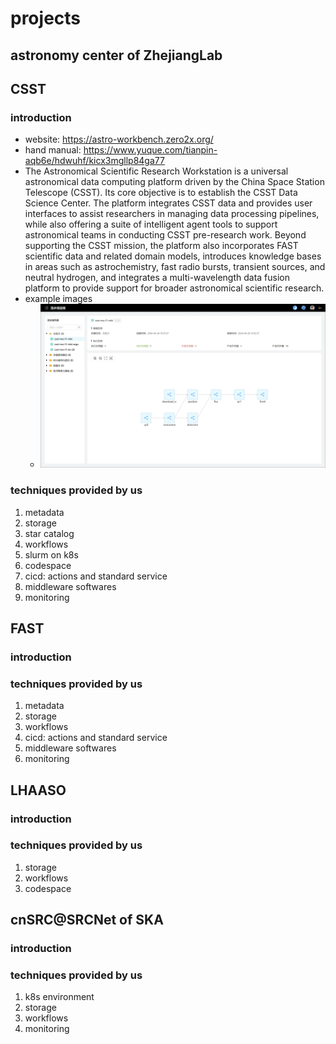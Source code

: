 # projects

## astronomy center of ZhejiangLab

## CSST

### introduction

* website: https://astro-workbench.zero2x.org/
* hand manual: https://www.yuque.com/tianpin-aqb6e/hdwuhf/kicx3mgllp84ga77
* The Astronomical Scientific Research Workstation is a universal astronomical data computing platform driven by the China Space Station Telescope (CSST). Its core objective is to establish the CSST Data Science Center. The platform integrates CSST data and provides user interfaces to assist researchers in managing data processing pipelines, while also offering a suite of intelligent agent tools to support astronomical teams in conducting CSST pre-research work. Beyond supporting the CSST mission, the platform also incorporates FAST scientific data and related domain models, introduces knowledge bases in areas such as astrochemistry, fast radio bursts, transient sources, and neutral hydrogen, and integrates a multi-wavelength data fusion platform to provide support for broader astronomical scientific research.
* example images
    + ![workflow-management](images/workflow-management.png)

### techniques provided by us

1. metadata
2. storage
3. star catalog
4. workflows
5. slurm on k8s
6. codespace
7. cicd: actions and standard service
8. middleware softwares
9. monitoring

## FAST

### introduction

### techniques provided by us

1. metadata
2. storage
3. workflows
4. cicd: actions and standard service
5. middleware softwares
6. monitoring

## LHAASO

### introduction

### techniques provided by us

1. storage
2. workflows
3. codespace

## cnSRC@SRCNet of SKA

### introduction

### techniques provided by us

1. k8s environment
2. storage
3. workflows
4. monitoring
